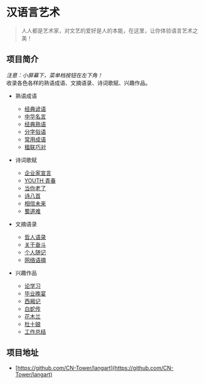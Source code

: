 # 汉语言艺术

> 人人都是艺术家，对文艺的爱好是人的本能，在这里，让你体验语言艺术之美！  

## 项目简介
*注意：小屏幕下，菜单档按钮在左下角！*  
收录各色各样的熟语成语、文摘语录、诗词歌赋、兴趣作品。

* 熟语成语
  * [经典谚语](熟语成语/经典谚语.md)
  * [中华名言](熟语成语/中华名言.md)
  * [经典熟语](熟语成语/经典熟语.md)
  * [分字俗语](熟语成语/分字俗语.md)
  * [常用成语](熟语成语/常用成语.md)
  * [楹联巧对](熟语成语/楹联巧对.md)

* 诗词歌赋
  * [企业家宣言](诗词歌赋/企业家宣言.md)
  * [YOUTH 青春](诗词歌赋/青春.md)
  * [当你老了](诗词歌赋/当你老了.md)
  * [诗八首](诗词歌赋/诗八首.md)
  * [相信未来](诗词歌赋/相信未来.md)
  * [蜀道难](诗词歌赋/蜀道难.md)

* 文摘语录
  * [哲人语录](文摘语录/哲人语录.md)
  * [关于奋斗](文摘语录/关于奋斗.md)
  * [个人随记](文摘语录/个人随记.md)
  * [网络语摘](文摘语录/网络语摘.md)

* 兴趣作品
  * [论学习](兴趣作品/论学习.md)
  * [毕业晚宴](兴趣作品/毕业晚宴.md)
  * [西厢记](兴趣作品/西厢记.md)
  * [白蛇传](兴趣作品/白蛇传.md)
  * [花木兰](兴趣作品/花木兰.md)
  * [杜十娘](兴趣作品/杜十娘.md)
  * [工作总结](兴趣作品/工作总结.md)

## 项目地址
- [https://github.com/CN-Tower/langart](https://github.com/CN-Tower/langart)
